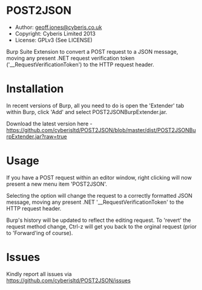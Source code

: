 POST2JSON
=========

* Author: geoff.jones@cyberis.co.uk
* Copyright: Cyberis Limited 2013
* License: GPLv3 (See LICENSE)

Burp Suite Extension to convert a POST request to a JSON message, moving any present .NET request verification token ('__RequestVerificationToken') to the HTTP request header.

Installation
============
In recent versions of Burp, all you need to do is open the 'Extender' tab within Burp, click 'Add' and select POST2JSONBurpExtender.jar.

Download the latest version here - https://github.com/cyberisltd/POST2JSON/blob/master/dist/POST2JSONBurpExtender.jar?raw=true

Usage
=====
If you have a POST request within an editor window, right clicking will now present a new menu item 'POST2JSON'.

Selecting the option will change the request to a correctly formatted JSON message, moving any present .NET '__RequestVerificationToken' to the HTTP request header.

Burp's history will be updated to reflect the editing request. To 'revert' the request method change, Ctrl-z will get you back to the orginal request (prior to 'Forward'ing of course).

Issues
======
Kindly report all issues via https://github.com/cyberisltd/POST2JSON/issues
